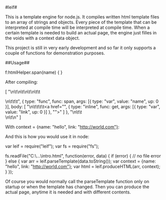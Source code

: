 #leif#

This is a template engine for node.js. It compiles written html template files to an array of strings and objects. Every piece of the template that can be interpreted at compile time will be interpreted at compile time. When a certain template is needed to build an actual page, the engine just filles in the voids with a context data object.

This project is still in very early development and so far it only supports a couple of functions for demonstration purposes.

##Usage##

<html>
	<head>
	</head>
	<body>
		<div>
			f:htmlHelper.span(name) {
				<a href="f:get(link)"></a>
			}           
		</div>           
	</body>   
</html>

After compiling:

[
	"<html>\n\t<head>\n\t</head>\n\t<body>\n\t\t<div>\n\t\t\t",
	{
		type: "func",
		func: span,
		args: [{
			type: "var",
			value: "name",
			up: 0
		}],
		body: [
			"\n\t\t\t\t<a href=\"",
			{
				type: "inline",
				func: get,
				args: [{
					type: "var",
					value: "link",
					up: 0
				}]
			},
			"\"></a>"
		]
	},
	"\n\t\t</div>\n\t</body>\n</html>"
]

With context = {name: "hello", link: "http://world.com"}:

<html>
	<head>
	</head>
	<body>
		<div>
			<span name="hello">
				<a href="http://world.com"></a>
			</span>           
		</div>           
	</body>   
</html>

And this is how you would use it in node:

var leif = require("leif");
var fs = require("fs");

fs.readFile("C:\\...\\intro.html", function(error, data) {
	if (error) {
		// no file error
	} else {
		var arr = leif.parseTemplate(data.toString());
		var context = {name: "hello", link: "http://world.com"};
		var html = leif.produceHTML(arr, context);
	}
});

Of course you would normally call the parseTemplate function only on startup or when the template has changed. Then you can produce the actual page, anytime it is needed and with different contents.



